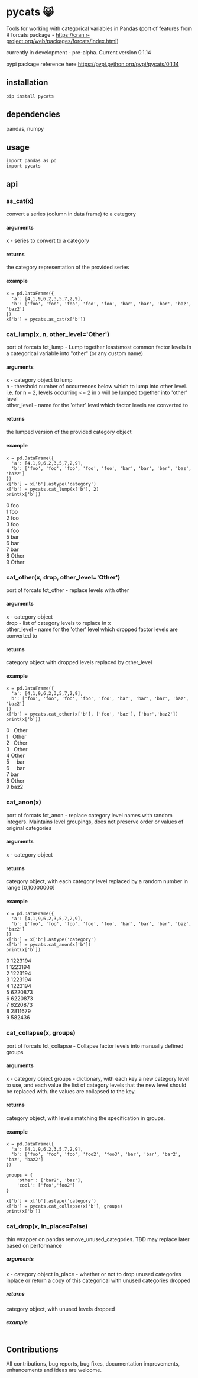# pycats :smiley_cat:
Tools for working with categorical variables in Pandas (port of features from R forcats package - https://cran.r-project.org/web/packages/forcats/index.html)

currently in development - pre-alpha. Current version 0.1.14

pypi package reference here https://pypi.python.org/pypi/pycats/0.1.14

## installation
```
pip install pycats
```

## dependencies
pandas, numpy

## usage
```
import pandas as pd
import pycats
```

## api

### as_cat(x)
convert a series (column in data frame) to a category  

#### arguments   
x - series to convert to a category  
  
#### returns  
the category representation of the provided series  

#### example  

```
x = pd.DataFrame({ 
  'a': [4,1,9,6,2,3,5,7,2,9], 
  'b': ['foo', 'foo', 'foo', 'foo', 'foo', 'bar', 'bar', 'bar', 'baz', 'baz2']
})
x['b'] = pycats.as_cat(x['b'])

```

### cat_lump(x, n, other_level='Other')  
port of forcats fct_lump - Lump together least/most common factor levels in a categorical variable into "other" (or any custom name)  

#### arguments  
x - category object to lump  
n - threshold number of occurrences below which to lump into other level. i.e. for n = 2, levels occurring <= 2 in x will be lumped together into 'other' level  
other_level - name for the 'other' level which factor levels are converted to  

#### returns  
the lumped version of the provided category object  

#### example  
```
x = pd.DataFrame({ 
  'a': [4,1,9,6,2,3,5,7,2,9], 
  'b': ['foo', 'foo', 'foo', 'foo', 'foo', 'bar', 'bar', 'bar', 'baz', 'baz2']
})
x['b'] = x['b'].astype('category')
x['b'] = pycats.cat_lump(x['b'], 2)
print(x['b'])
```
0      foo  
1      foo  
2      foo  
3      foo  
4      foo  
5      bar  
6      bar  
7      bar  
8      Other  
9      Other  

### cat_other(x, drop, other_level='Other')  
port of forcats fct_other - replace levels with other  

#### arguments  
x - category object   
drop - list of category levels to replace in x  
other_level - name for the 'other' level which dropped factor levels are converted to  

#### returns  
category object with dropped levels replaced by other_level

#### example  
```
x = pd.DataFrame({ 
  'a': [4,1,9,6,2,3,5,7,2,9],
  b': ['foo', 'foo', 'foo', 'foo', 'foo', 'bar', 'bar', 'bar', 'baz', 'baz2']
})
x['b'] = pycats.cat_other(x['b'], ['foo', 'baz'], ['bar','baz2'])
print(x['b'])
```
0      Other   
1      Other  
2      Other  
3      Other  
4      Other  
5      bar  
6      bar  
7      bar  
8      Other  
9      baz2  

### cat_anon(x)
port of forcats fct_anon - replace category level names with random integers. Maintains level groupings, does not preserve order or values of original categories

#### arguments  
x - category object  

#### returns  
category object, with each category level replaced by a random number in range [0,10000000]  

#### example  
```
x = pd.DataFrame({
  'a': [4,1,9,6,2,3,5,7,2,9],
  'b': ['foo', 'foo', 'foo', 'foo', 'foo', 'bar', 'bar', 'bar', 'baz', 'baz2']
})
x['b'] = x['b'].astype('category')
x['b'] = pycats.cat_anon(x['b'])
print(x['b'])
```
0    1223194  
1    1223194  
2    1223194  
3    1223194  
4    1223194  
5    6220873   
6    6220873  
7    6220873  
8    2811679  
9     582436 


### cat_collapse(x, groups)
port of forcats fct_collapse - Collapse factor levels into manually defined groups

#### arguments
x - category object
groups - dictionary, with each key a new category level to use, and each value the list of category levels that the new level should be replaced with. the values are collapsed to the key.

#### returns
category object, with levels matching the specification in groups.

#### example  
```
x = pd.DataFrame({
  'a': [4,1,9,6,2,3,5,7,2,9],
  'b': ['foo', 'foo', 'foo', 'foo2', 'foo3', 'bar', 'bar', 'bar2', 'baz', 'baz2']
})

groups = {
	'other': ['bar2', 'baz'],
	'cool': ['foo','foo2']
}

x['b'] = x['b'].astype('category')
x['b'] = pycats.cat_collapse(x['b'], groups)
print(x['b'])
```

### cat_drop(x, in_place=False)
thin wrapper on pandas remove_unused_categories. TBD may replace later based on performance

##### arguments
x - category object
in_place - whether or not to drop unused categories inplace or return a copy of this categorical with unused categories dropped

##### returns
category object, with unused levels dropped

##### example
````
````


## Contributions
All contributions, bug reports, bug fixes, documentation improvements, enhancements and ideas are welcome.
